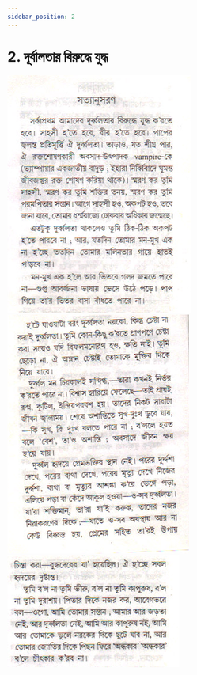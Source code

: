 ```yaml
---
sidebar_position: 2
---
```



# 2.   দূর্বালতার বিরুদ্ধে যুদ্ধ

![দূর্বালতার বিরুদ্ধে যুদ্ধ](../../../static/img/bengali/verse2.1.png)
![দূর্বালতার বিরুদ্ধে যুদ্ধ](../../../static/img/bengali/verse2.2.png)
![দূর্বালতার বিরুদ্ধে যুদ্ধ](../../../static/img/bengali/verse2.3.png)
